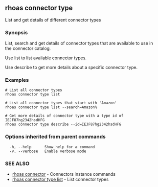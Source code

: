 ## rhoas connector type

List and get details of different connector types

### Synopsis

List, search and get details of connector types that are available to use in the connector catalog.

Use list to list available connector types.

Use describe to get more details about a specific connector type.


### Examples

```
# List all connector types
rhoas connector type list

# List all connector types that start with 'Amazon'
rhoas connector type list --search=Amazon%

# Get more details of connector type with a type id of IEJF87hg2342hsdHFG
rhoas connector type describe --id=IEJF87hg2342hsdHFG

```

### Options inherited from parent commands

```
  -h, --help      Show help for a command
  -v, --verbose   Enable verbose mode
```

### SEE ALSO

* [rhoas connector](rhoas_connector.md)	 - Connectors instance commands
* [rhoas connector type list](rhoas_connector_type_list.md)	 - List connector types

